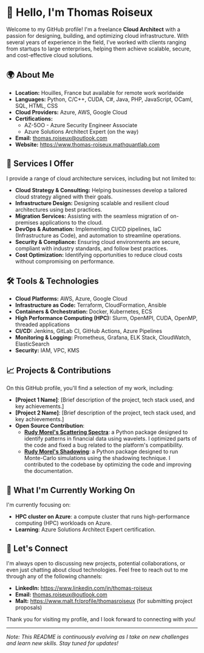 # 👋 Hello, I'm Thomas Roiseux

Welcome to my GitHub profile! I'm a freelance **Cloud Architect** with a passion for designing, building, and optimizing cloud infrastructure. With several years of experience in the field, I've worked with clients ranging from startups to large enterprises, helping them achieve scalable, secure, and cost-effective cloud solutions.

## 🌍 About Me

- **Location:** Houilles, France but available for remote work worldwide
- **Languages:** Python, C/C++, CUDA, C#, Java, PHP, JavaScript, OCaml, SQL, HTML, CSS
- **Cloud Providers:** Azure, AWS, Google Cloud
- **Certifications:**
  - AZ-5OO - Azure Security Engineer Associate
  - Azure Solutions Architect Expert (on the way)
- **Email:** thomas.roiseux@outlook.com
- **Website:** https://www.thomas-roiseux.mathquantlab.com

## 💼 Services I Offer

I provide a range of cloud architecture services, including but not limited to:

- **Cloud Strategy & Consulting:** Helping businesses develop a tailored cloud strategy aligned with their goals.
- **Infrastructure Design:** Designing scalable and resilient cloud architectures using best practices.
- **Migration Services:** Assisting with the seamless migration of on-premises applications to the cloud.
- **DevOps & Automation:** Implementing CI/CD pipelines, IaC (Infrastructure as Code), and automation to streamline operations.
- **Security & Compliance:** Ensuring cloud environments are secure, compliant with industry standards, and follow best practices.
- **Cost Optimization:** Identifying opportunities to reduce cloud costs without compromising on performance.

## 🛠️ Tools & Technologies

- **Cloud Platforms:** AWS, Azure, Google Cloud
- **Infrastructure as Code:** Terraform, CloudFormation, Ansible
- **Containers & Orchestration:** Docker, Kubernetes, ECS
- **High Performance Computing (HPC):** Slurm, OpenMPI, CUDA, OpenMP, threaded applications
- **CI/CD:** Jenkins, GitLab CI, GitHub Actions, Azure Pipelines
- **Monitoring & Logging:** Prometheus, Grafana, ELK Stack, CloudWatch, ElasticSearch
- **Security:** IAM, VPC, KMS

## 📈 Projects & Contributions

On this GitHub profile, you'll find a selection of my work, including:

- **[Project 1 Name]**: [Brief description of the project, tech stack used, and key achievements.]
- **[Project 2 Name]**: [Brief description of the project, tech stack used, and key achievements.]
- **Open Source Contribution**:
  - **[Rudy Morel's Scattering Spectra](https://github.com/RudyMorel/scattering_spectra)**: a Python package designed to identify patterns in financial data using wavelets. I optimized parts of the code and fixed a bug related to the platform's compatibility.
  - **[Rudy Morel's Shadowing](https://github.com/RudyMorel/scattering_spectra)**: a Python package designed to run Monte-Carlo simulations using the shadowing technique. I contributed to the codebase by optimizing the code and improving the documentation.

## 🎯 What I'm Currently Working On

I'm currently focusing on:

- **HPC cluster on Azure**: a compute cluster that runs high-performance computing (HPC) workloads on Azure.
- **Learning**: Azure Solutions Architect Expert certification.

## 🤝 Let's Connect

I'm always open to discussing new projects, potential collaborations, or even just chatting about cloud technologies. Feel free to reach out to me through any of the following channels:

- **LinkedIn:** https://www.linkedin.com/in/thomas-roiseux
- **Email:** thomas.roiseux@outlook.com
- **Malt:** https://www.malt.fr/profile/thomasroiseux (for submitting project proposals)

Thank you for visiting my profile, and I look forward to connecting with you!

---

*Note: This README is continuously evolving as I take on new challenges and learn new skills. Stay tuned for updates!*


<!---
AiglonDore/AiglonDore is a ✨ special ✨ repository because its `README.md` (this file) appears on your GitHub profile.
You can click the Preview link to take a look at your changes.
--->
